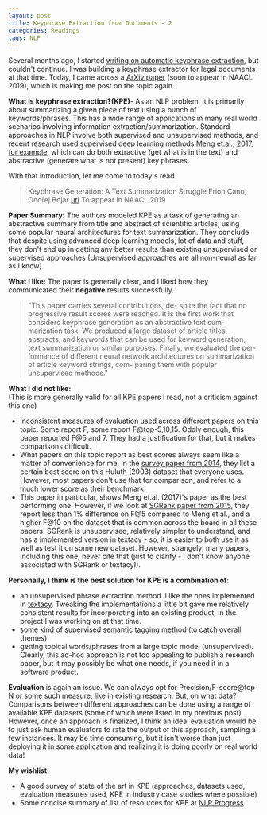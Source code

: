 ```yaml
---
layout: post
title: Keyphrase Extraction from Documents - 2
categories: Readings
tags: NLP
---
```


Several months ago, I started [writing on automatic keyphrase extraction](https://nishkalavallabhi.github.io/KPE1/), but couldn't continue. I was building a keyphrase extractor for legal documents at that time. Today, I came across a [ArXiv paper](https://arxiv.org/abs/1904.00110) (soon to appear in NAACL 2019), which is making me post on the topic again. 

**What is keyphrase extraction?(KPE)**- As an NLP problem, it is primarily about summarizing a given piece of text using a bunch of keywords/phrases. This has a wide range of applications in many real world scenarios involving information extraction/summarization. Standard approaches in NLP involve both supervised and unsupervised methods, and recent research used supervised deep learning methods [Meng et.al., 2017, for example](https://github.com/memray/seq2seq-keyphrase), which can do both extractive (get what is in the text) and abstractive (generate what is not present) key phrases. 

With that introduction, let me come to today's read.  
> Keyphrase Generation: A Text Summarization Struggle
> Erion Çano, Ondřej Bojar
> [url](https://arxiv.org/abs/1904.00110)
> To appear in NAACL 2019

**Paper Summary:**
The authors modeled KPE as a task of generating an abstractive summary from title and abstract of scientific articles, using some popular neural architectures for text summarization. They conclude that despite using advanced deep learning models, lot of data and stuff, they don't end up in getting any better results than existing unsupervised or supervised approaches (Unsupervised approaches are all non-neural as far as I know). 

**What I like:**
The paper is generally clear, and I liked how they communicated their **negative** results successfully.
> "This paper carries several contributions, de-
spite the fact that no progressive result scores
were reached. It is the first work that considers
keyphrase generation as an abstractive text sum-
marization task. We produced a large dataset of
article titles, abstracts, and keywords that can be
used for keyword generation, text summarization
or similar purposes. Finally, we evaluated the per-
formance of different neural network architectures
on summarization of article keyword strings, com-
paring them with popular unsupervised methods."

**What I did not like:**  
(This is more generally valid for all KPE papers I read, not a criticism against this one)  
- Inconsistent measures of evaluation used across different papers on this topic. Some report F, some report F@top-5,10,15. Oddly enough, this paper reported F@5 and 7. They had a justification for that, but it makes comparisons difficult.  
- What papers on this topic report as best scores always seem like a matter of convenience for me. In the [survey paper from 2014](http://acl2014.org/acl2014/P14-1/pdf/P14-1119.pdf), they list a certain best score on this Huluth (2003) dataset that everyone uses. However, most papers don't use that for comparison, and refer to a much lower score as their benchmark.  
- This paper in particular, shows Meng et.al. (2017)'s paper as the best performing one. However, if we look at [SGRank paper from 2015](http://aclweb.org/anthology/S15-1013), they report less than 1% difference on F@5 compared to Meng et.al., and a higher F@10 on the dataset that is common across the board in all these papers. SGRank is unsupervised, relatively simpler to understand, and has a implemented version in textacy - so, it is easier to both use it as well as test it on some new dataset. However, strangely, many papers, including this one, never cite that (just to clarify - I don't know anyone associated with SGRank or textacy!).  


**Personally, I think is the best solution for KPE is a combination of**:  
- an unsupervised phrase extraction method. I like the ones implemented in [textacy](https://github.com/chartbeat-labs/textacy). Tweaking the implementations a little bit gave me relatively consistent results for incorporating into an existing product, in the project I was working on at that time.   
- some kind of supervised semantic tagging method (to catch overall themes)  
- getting topical words/phrases from a large topic model (unsupervised).  
Clearly, this ad-hoc approach is not too appealing to publish a research paper, but it may possibly be what one needs, if you need it in a software product. 

**Evaluation** is again an issue. We can always opt for Precision/F-score@top-N or some such measure, like in existing research. But, on what data? Comparisons between different approaches can be done using a range of available KPE datasets (some of which were listed in my previous post). However, once an approach is finalized, I think an ideal evaluation would be to just ask human evaluators to rate the output of this approach, sampling a few instances. It may be time consuming, but it isn't worse than just deploying it in some application and realizing it is doing poorly on real world data!

**My wishlist:**
- A good survey of state of the art in KPE (approaches, datasets used, evaluation measures used, KPE in industry case studies where possible)  
- Some concise summary of list of resources for KPE at [NLP Progress](http://nlpprogress.com/)  
